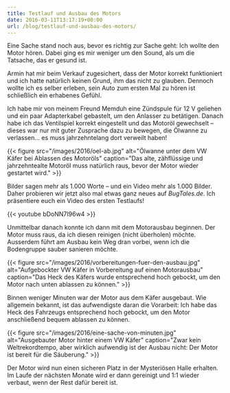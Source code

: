 ```yaml
---
title: Testlauf und Ausbau des Motors
date: 2016-03-11T13:17:19+00:00
url: /blog/testlauf-und-ausbau-des-motors/
---
```


Eine Sache stand noch aus, bevor es richtig zur Sache geht: Ich wollte den Motor hören. Dabei ging es mir weniger um den Sound, als um die Tatsache, das er gesund ist.

Armin hat mir beim Verkauf zugesichert, dass der Motor korrekt funktioniert und ich hatte natürlich keinen Grund, ihm das nicht zu glauben. Dennoch wollte ich es selber erleben, sein Auto zum ersten Mal zu hören ist schließlich ein erhabenes Gefühl.

Ich habe mir von meinem Freund Memduh eine Zündspule für 12 V geliehen und ein paar Adapterkabel gebastelt, um den Anlasser zu betätigen. Danach habe ich das Ventilspiel korrekt eingestellt und das Motoröl gewechselt – dieses war nur mit guter Zusprache dazu zu bewegen, die Ölwanne zu verlassen… es muss jahrzehntelang dort verweilt haben!

<!--more-->

{{< figure src="/images/2016/oel-ab.jpg" alt="Ölwanne unter dem VW Käfer bei Ablassen des Motoröls" caption="Das alte, zähflüssige und jahrzehntealte Motoröl muss natürlich raus, bevor der Motor wieder gestartet wird." >}}

Bilder sagen mehr als 1.000 Worte – und ein Video mehr als 1.000 Bilder. Daher probieren wir jetzt also mal etwas ganz neues auf _BugTales.de_. Ich präsentiere euch ein Video des ersten Testlaufs!

{{< youtube bDoNN7I96w4 >}}

Unmittelbar danach konnte ich dann mit dem Motorausbau beginnen. Der Motor muss raus, da ich diesen reinigen (nicht überholen) möchte. Ausserdem führt am Ausbau kein Weg dran vorbei, wenn ich die Bodengruppe sauber sanieren möchte.

{{< figure src="/images/2016/vorbereitungen-fuer-den-ausbau.jpg" alt="Aufgebockter VW Käfer in Vorbereitung auf einen Motorausbau" caption="Das Heck des Käfers wurde entsprechend hoch gebockt, um den Motor nach unten ablassen zu können." >}}

Binnen weniger Minuten war der Motor aus dem Käfer ausgebaut. Wie allgemein bekannt, ist das aufwendigste daran die Vorarbeit: Ich habe das Heck des Fahrzeugs entsprechend hoch gebockt, um den Motor anschließend bequem ablassen zu können.

{{< figure src="/images/2016/eine-sache-von-minuten.jpg" alt="Ausgebauter Motor hinter einem VW Käfer" caption="Zwar kein Weltrekordtempo, aber wirklich aufwendig ist der Ausbau nicht: Der Motor ist bereit für die Säuberung." >}}

Der Motor wird nun einen sicheren Platz in der Mysteriösen Halle erhalten. Im Laufe der nächsten Monate wird er dann gereinigt und 1:1 wieder verbaut, wenn der Rest dafür bereit ist.
